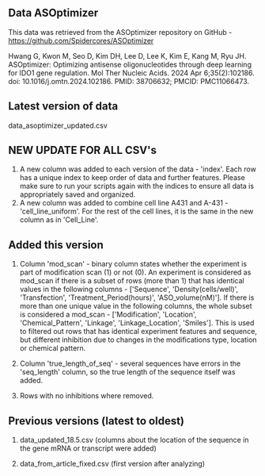 ## Data ASOptimizer
This data was retrieved from the ASOptimizer repository on GitHub - https://github.com/Spidercores/ASOptimizer

Hwang G, Kwon M, Seo D, Kim DH, Lee D, Lee K, Kim E, Kang M, Ryu JH. ASOptimizer: Optimizing antisense 
oligonucleotides through deep learning for IDO1 gene regulation. Mol Ther Nucleic Acids. 
2024 Apr 6;35(2):102186. doi: 10.1016/j.omtn.2024.102186. PMID: 38706632; PMCID: PMC11066473.

## Latest version of data
data_asoptimizer_updated.csv

## NEW UPDATE FOR ALL CSV's
1. A new column was added to each version of the data - 'index'. Each row has a unique index to keep order
of data and further features. Please make sure to run your scripts again with the indices to ensure
all data is appropriately saved and organized.
2. A new column was added to combine cell line A431 and A-431 - 'cell_line_uniform'. For the rest of the
cell lines, it is the same in the new column as in 'Cell_Line'.

## Added this version
1. Column 'mod_scan' - binary column states whether the experiment is part of modification scan (1) 
or not (0). An experiment is considered as mod_scan if there is a subset of rows (more than 1) 
that has identical values in the following columns - ['Sequence', 'Density(cells/well)', 
'Transfection', 'Treatment_Period(hours)', 'ASO_volume(nM)']. If there is more than one unique
value in the following columns, the whole subset is considered a mod_scan - ['Modification', 
'Location', 'Chemical_Pattern', 'Linkage', 'Linkage_Location', 'Smiles'].
This is used to filtered out rows that has identical experiment features and sequence, but different inhibition
due to changes in the modifications type, location or chemical pattern.

2. Column 'true_length_of_seq' - several sequences have errors in the 'seq_length' column,
so the true length of the sequence itself was added.

3. Rows with no inhibitions where removed.


## Previous versions (latest to oldest)
1. data_updated_18.5.csv (columns about the location of the sequence in the gene mRNA or transcript were added)

2. data_from_article_fixed.csv (first version after analyzing)

